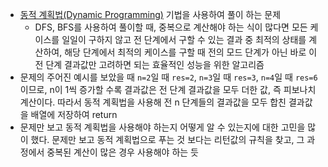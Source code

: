 - [동적 계획법(Dynamic Programming)](https://www.youtube.com/watch?v=0bqfTzpWySY) 기법을 사용하여 풀이 하는 문제
  - DFS, BFS를 사용하여 풀이할 때, 중복으로 계산해야 하는 식이 많다면 모든 케이스를 일일이 구하지 않고 전 단계에서 구할 수 있는 결과 중 최적의 상태를 계산하여, 해당 단계에서 최적의 케이스를 구할 때 전의 모드 단계가 아닌 바로 이전 단계 결과값만 고려하면 되는 효율적인 성능을 위한 알고리즘
- 문제의 주어진 예시를 보았을 때 `n=2`일 때 `res=2`, `n=3`일 때 `res=3`, `n=4`일 때 `res=6`이므로, n이 1씩 증가할 수록 결과값은 전 단계 결과값을 모두 더한 값, 즉 피보나치 계산이다. 따라서 동적 계획법을 사용해 전 n 단계들의 결과값을 모두 합친 결과값을 배열에 저장하여 return
- 문제만 보고 동적 계획법을 사용해야 하는지 어떻게 알 수 있는지에 대한 고민을 많이 했다. 문제만 보고 동적 계획법으로 푸는 것 보다는 리턴값의 규칙을 찾고, 그 과정에서 중복된 계산이 많은 경우 사용해야 하는 듯
